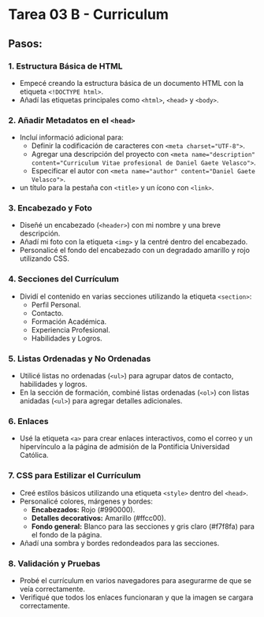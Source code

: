 # Tarea 03 B - Curriculum


## Pasos:

### 1. **Estructura Básica de HTML**
   - Empecé creando la estructura básica de un documento HTML con la etiqueta `<!DOCTYPE html>`.
   - Añadí las etiquetas principales como `<html>`, `<head>` y `<body>`.

### 2. **Añadir Metadatos en el `<head>`**
   - Incluí informació adicional para:
     - Definir la codificación de caracteres con `<meta charset="UTF-8">`.
     - Agregar una descripción del proyecto con `<meta name="description" content="Curriculum Vitae profesional de Daniel Gaete Velasco">`.
     - Especificar el autor con `<meta name="author" content="Daniel Gaete Velasco">`.
   -  un título para la pestaña con `<title>` y un ícono con `<link>`.

### 3. **Encabezado y Foto**
   - Diseñé un encabezado (`<header>`) con mi nombre y una breve descripción.
   - Añadí mi foto con la etiqueta `<img>` y la centré dentro del encabezado.
   - Personalicé el fondo del encabezado con un degradado amarillo y rojo utilizando CSS.

### 4. **Secciones del Currículum**
   - Dividí el contenido en varias secciones utilizando la etiqueta `<section>`:
     - Perfil Personal.
     - Contacto.
     - Formación Académica.
     - Experiencia Profesional.
     - Habilidades y Logros.

### 5. **Listas Ordenadas y No Ordenadas**
   - Utilicé listas no ordenadas (`<ul>`) para agrupar datos de contacto, habilidades y logros.
   - En la sección de formación, combiné listas ordenadas (`<ol>`) con listas anidadas (`<ul>`) para agregar detalles adicionales.

### 6. **Enlaces**
   - Usé la etiqueta `<a>` para crear enlaces interactivos, como el correo y un hipervínculo a la página de admisión de la Pontificia Universidad Católica.

### 7. **CSS para Estilizar el Currículum**
   - Creé estilos básicos utilizando una etiqueta `<style>` dentro del `<head>`.
   - Personalicé colores, márgenes y bordes:
     - **Encabezados:** Rojo (#990000).
     - **Detalles decorativos:** Amarillo (#ffcc00).
     - **Fondo general:** Blanco para las secciones y gris claro (#f7f8fa) para el fondo de la página.
   - Añadí una sombra y bordes redondeados para las secciones.

### 8. **Validación y Pruebas**
   - Probé el currículum en varios navegadores para asegurarme de que se veía correctamente.
   - Verifiqué que todos los enlaces funcionaran y que la imagen se cargara correctamente.



